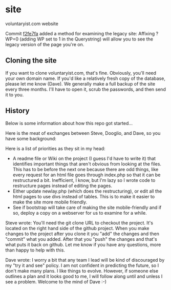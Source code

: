# site
voluntaryist.com website

Commit [f2fe7fa](https://github.com/voluntaryist/site/commit/f2fe7faff6dcc9f248306a84eddcfaf34af3df3e#diff-828e0013b8f3bc1bb22b4f57172b019d) added a method for examining the legacy site:  Affixing ?WP=0 (adding WP set to 1 in the Querystring) will allow you to see the legacy version of the page you're on.

## Cloning the site
If you want to clone voluntaryist.com, that's fine. Obviously, you'll need your own domain name.  If you'd like a relatively fresh copy of the database, please let me know (Dave).  We generally make a full backup of the site every three months.  I'll have to open it, scrub the passwords, and then send it to you.

## History
Below is some information about how this repo got started...

Here is the meat of exchanges between Steve, Dooglio, and Dave, so you have some background:

Here is a list of priorities as they sit in my head:

* A readme file or Wiki on the project (I guess I'd have to write it) that identifies important things that aren't obvious from looking at the files.  This has to be before the next one because there are odd things, like every request for an html file goes through index.php so that it can be restructured a bit.  Inefficient, I know, but I'm lazy so I wrote code to restructure pages instead of editing the pages.
* Either update newlay.php (which does the restructuring), or edit all the html pages to use divs instead of tables.  This is to make it easier to make the site more mobile friendly.
* See if bootstrap will take care of making the site mobile-friendly and if so, deploy a copy on a webserver for us to examine for a while.
    
Steve wrote:
    You'll need the git clone URL to checkout the project. It's located on the right hand side of the github project. When you make changes to the project after you clone it you "add" the changes and then "commit" what you added. After that you "push" the changes and that's what puts it back on github. Let me know if you have any questions, more than happy to help with this.
    
Dave wrote: I worry a bit that any team I lead will be kind of discouraged by my "try it and see" policy.  I am not confident in predicting the future, so I don't make many plans.  I like things to evolve.  However, if someone else outlines a plan and it looks good to me, I will follow along until and unless I see a problem.  Welcome to the mind of Dave :-)
